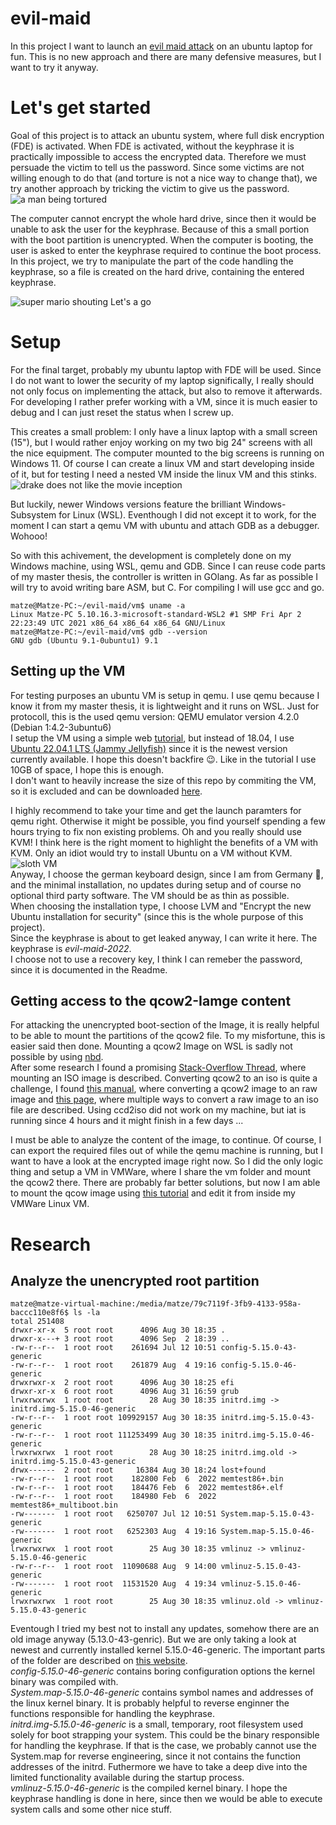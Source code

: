 # evil-maid
In this project I want to launch an [evil maid attack](https://en.wikipedia.org/wiki/Evil_maid_attack) on an ubuntu laptop for fun.
This is no new approach and there are many defensive measures, but I want to try it anyway.

# Let's get started #
Goal of this project is to attack an ubuntu system, where full disk encryption (FDE) is activated.
When FDE is activated, without the keyphrase it is practically impossible to access the encrypted data.
Therefore we must persuade the victim to tell us the password.
Since some victims are not willing enough to do that (and torture is not a nice way to change that), we try another approach by tricking the victim to give us the password.  
![a man being tortured](/img/torture.jpg)

The computer cannot encrypt the whole hard drive, since then it would be unable to ask the user for the keyphrase.
Because of this a small portion with the boot partition is unencrypted.
When the computer is booting, the user is asked to enter the keyphrase required to continue the boot process.
In this project, we try to manipulate the part of the code handling the keyphrase, so a file is created on the hard drive, containing the entered keyphrase.  

![super mario shouting Let's a go](/img/letsago.jpg)

# Setup #  
For the final target, probably my ubuntu laptop with FDE will be used.
Since I do not want to lower the security of my laptop significally, I really should not only focus on implementing the attack, but also to remove it afterwards.
For developing I rather prefer working with a VM, since it is much easier to debug and I can just reset the status when I screw up.

This creates a small problem: I only have a linux laptop with a small screen (15"), but I would rather enjoy working on my two big 24" screens with all the nice equipment.
The computer mounted to the big screens is running on Windows 11. Of course I can create a linux VM and start developing inside of it, but for testing I need a nested VM inside the linux VM and this stinks.  
![drake does not like the movie inception](/img/inception.jpg)  

But luckily, newer Windows versions feature the brilliant Windows-Subsystem for Linux (WSL). 
Eventhough I did not except it to work, for the moment I can start a qemu VM with ubuntu and attach GDB as a debugger. 
Wohooo!  


So with this achivement, the development is completely done on my Windows machine, using WSL, qemu and GDB.
Since I can reuse code parts of my master thesis, the controller is written in GOlang. As far as possible I will try to avoid writing bare ASM, but C. For compiling I will use gcc and go.

```console
matze@Matze-PC:~/evil-maid/vm$ uname -a
Linux Matze-PC 5.10.16.3-microsoft-standard-WSL2 #1 SMP Fri Apr 2 22:23:49 UTC 2021 x86_64 x86_64 x86_64 GNU/Linux
matze@Matze-PC:~/evil-maid/vm$ gdb --version
GNU gdb (Ubuntu 9.1-0ubuntu1) 9.1
```

## Setting up the VM ##
For testing purposes an ubuntu VM is setup in qemu.
I use qemu because I know it from my master thesis, it is lightweight and it runs on WSL.
Just for protocoll, this is the used qemu version: QEMU emulator version 4.2.0 (Debian 1:4.2-3ubuntu6)  
I setup the VM using a simple web [tutorial](https://graspingtech.com/ubuntu-desktop-18.04-virtual-machine-macos-qemu/), but instead of 18.04, I use [Ubuntu 22.04.1 LTS (Jammy Jellyfish)](https://releases.ubuntu.com/22.04/) since it is the newest version currently available. I hope this doesn't backfire :wink:. Like in the tutorial I use 10GB of space, I hope this is enough.  
I don't want to heavily increase the size of this repo by commiting the VM, so it is excluded and can be downloaded [here](https://here-the-author-must-include-a-link.com).

I highly recommend to take your time and get the launch paramters for qemu right. Otherwise it might be possible, you find yourself spending a few hours trying to fix non existing problems. Oh and you really should use KVM! I think here is the right moment to highlight the benefits of a VM with KVM. Only an idiot would try to install Ubuntu on a VM without KVM.
![sloth VM](/img/sloth.jpg)  
Anyway, I choose the german keyboard design, since I am from Germany :beer:, and the minimal installation, no updates during setup and of course no optional third party software. The VM should be as thin as possible.  
When choosing the installation type, I choose LVM and "Encrypt the new Ubuntu installation for security" (since this is the whole purpose of this project).  
Since the keyphrase is about to get leaked anyway, I can write it here. The keyphrase is *evil-maid-2022*.  
I choose not to use a recovery key, I think I can remeber the password, since it is documented in the Readme.

## Getting access to the qcow2-Iamge content ##
For attacking the unencrypted boot-section of the Image, it is really helpful to be able to mount the partitions of the qcow2 file.
To my misfortune, this is easier said then done. Mounting a qcow2 Image on WSL is sadly not possible by using [nbd](https://gist.github.com/shamil/62935d9b456a6f9877b5).  
After some research I found a promising [Stack-Overflow Thread](https://stackoverflow.com/questions/53874221/mount-disk-image-on-wsl-windows-subsystem-for-linux), where mounting an ISO image is described.
Converting qcow2 to an iso is quite a challenge, I found [this manual](https://docs.openstack.org/image-guide/convert-images.html), where converting a qcow2 image to an raw image and [this page](https://www.maketecheasier.com/convert-img-to-iso-linux/), where multiple ways to convert a raw image to an iso file are described. Using ccd2iso did not work on my machine, but iat is running since 4 hours and it might finish in a few days ...

I must be able to analyze the content of the image, to continue. Of course, I can export the required files out of while the qemu machine is running, but I want to have a look at the encrypted image right now. So I did the only logic thing and setup a VM in VMWare, where I share the vm folder and mount the qcow2 there. There are probably far better solutions, but now I am able to mount the qcow image using [this tutorial](https://unix.stackexchange.com/a/598265) and edit it from inside my VMWare Linux VM.

# Research # 

## Analyze the unencrypted root partition ##

```console
matze@matze-virtual-machine:/media/matze/79c7119f-3fb9-4133-958a-baccc110e8f6$ ls -la
total 251408
drwxr-xr-x  5 root root      4096 Aug 30 18:35 .
drwxr-x---+ 3 root root      4096 Sep  2 18:39 ..
-rw-r--r--  1 root root    261694 Jul 12 10:51 config-5.15.0-43-generic
-rw-r--r--  1 root root    261879 Aug  4 19:16 config-5.15.0-46-generic
drwxrwxr-x  2 root root      4096 Aug 30 18:25 efi
drwxr-xr-x  6 root root      4096 Aug 31 16:59 grub
lrwxrwxrwx  1 root root        28 Aug 30 18:35 initrd.img -> initrd.img-5.15.0-46-generic
-rw-r--r--  1 root root 109929157 Aug 30 18:35 initrd.img-5.15.0-43-generic
-rw-r--r--  1 root root 111253499 Aug 30 18:35 initrd.img-5.15.0-46-generic
lrwxrwxrwx  1 root root        28 Aug 30 18:25 initrd.img.old -> initrd.img-5.15.0-43-generic
drwx------  2 root root     16384 Aug 30 18:24 lost+found
-rw-r--r--  1 root root    182800 Feb  6  2022 memtest86+.bin
-rw-r--r--  1 root root    184476 Feb  6  2022 memtest86+.elf
-rw-r--r--  1 root root    184980 Feb  6  2022 memtest86+_multiboot.bin
-rw-------  1 root root   6250707 Jul 12 10:51 System.map-5.15.0-43-generic
-rw-------  1 root root   6252303 Aug  4 19:16 System.map-5.15.0-46-generic
lrwxrwxrwx  1 root root        25 Aug 30 18:35 vmlinuz -> vmlinuz-5.15.0-46-generic
-rw-r--r--  1 root root  11090688 Aug  9 14:00 vmlinuz-5.15.0-43-generic
-rw-------  1 root root  11531520 Aug  4 19:34 vmlinuz-5.15.0-46-generic
lrwxrwxrwx  1 root root        25 Aug 30 18:35 vmlinuz.old -> vmlinuz-5.15.0-43-generic
```

Eventough I tried my best not to install any updates, somehow there are an old image anyway (5.13.0-43-genric). But we are only taking a look at newest and currently installed kernel 5.15.0-46-generic.
The important parts of the folder are described on [this website](https://wiki.debian.org/FilesystemHierarchyStandard/Directory/boot).  
*config-5.15.0-46-generic* contains boring configuration options the kernel binary was compiled with.  
*System.map-5.15.0-46-generic* contains symbol names and addresses of the linux kernel binary. It is probably helpful to reverse enginner the functions responsible for handling the keyphrase.  
*initrd.img-5.15.0-46-generic* is a small, temporary, root filesystem used solely for boot strapping your system. This could be the binary responsible for handling the keyphrase. If that is the case, we probably cannot use the System.map for reverse engineering, since it not contains the function addresses of the initrd. Futhermore we have to take a deep dive into the limited functionality available during the startup process.  
*vmlinuz-5.15.0-46-generic* is the compiled kernel binary. I hope the keyphrase handling is done in here, since then we would be able to execute system calls and some other nice stuff.
